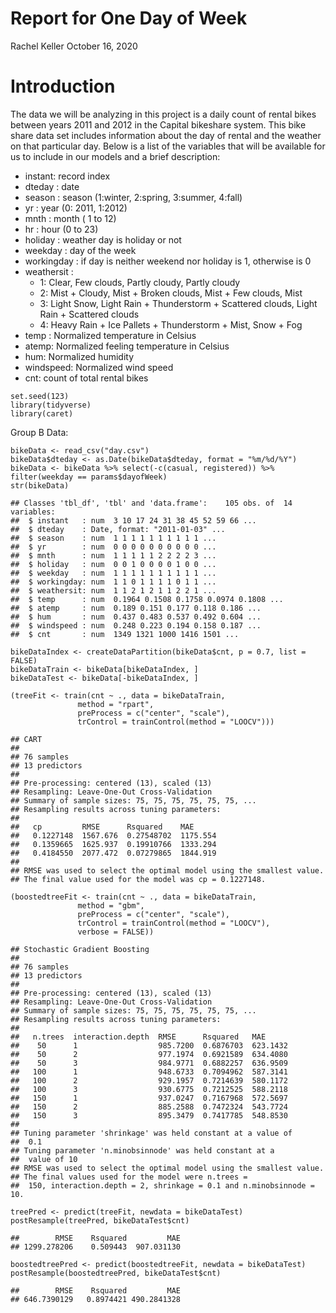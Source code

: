Report for One Day of Week
================
Rachel Keller
October 16, 2020

Introduction
============

The data we will be analyzing in this project is a daily count of rental
bikes between years 2011 and 2012 in the Capital bikeshare system. This
bike share data set includes information about the day of rental and the
weather on that particular day. Below is a list of the variables that
will be available for us to include in our models and a brief
description:

-   instant: record index
-   dteday : date
-   season : season (1:winter, 2:spring, 3:summer, 4:fall)
-   yr : year (0: 2011, 1:2012)
-   mnth : month ( 1 to 12)
-   hr : hour (0 to 23)
-   holiday : weather day is holiday or not
-   weekday : day of the week
-   workingday : if day is neither weekend nor holiday is 1, otherwise
    is 0
-   weathersit :
    -   1: Clear, Few clouds, Partly cloudy, Partly cloudy
    -   2: Mist + Cloudy, Mist + Broken clouds, Mist + Few clouds, Mist
    -   3: Light Snow, Light Rain + Thunderstorm + Scattered clouds,
        Light Rain + Scattered clouds
    -   4: Heavy Rain + Ice Pallets + Thunderstorm + Mist, Snow + Fog
-   temp : Normalized temperature in Celsius
-   atemp: Normalized feeling temperature in Celsius
-   hum: Normalized humidity
-   windspeed: Normalized wind speed
-   cnt: count of total rental bikes

<!-- -->

    set.seed(123)
    library(tidyverse)
    library(caret)

Group B Data:

    bikeData <- read_csv("day.csv")
    bikeData$dteday <- as.Date(bikeData$dteday, format = "%m/%d/%Y")
    bikeData <- bikeData %>% select(-c(casual, registered)) %>% filter(weekday == params$dayofWeek)
    str(bikeData)

    ## Classes 'tbl_df', 'tbl' and 'data.frame':    105 obs. of  14 variables:
    ##  $ instant   : num  3 10 17 24 31 38 45 52 59 66 ...
    ##  $ dteday    : Date, format: "2011-01-03" ...
    ##  $ season    : num  1 1 1 1 1 1 1 1 1 1 ...
    ##  $ yr        : num  0 0 0 0 0 0 0 0 0 0 ...
    ##  $ mnth      : num  1 1 1 1 1 2 2 2 2 3 ...
    ##  $ holiday   : num  0 0 1 0 0 0 0 1 0 0 ...
    ##  $ weekday   : num  1 1 1 1 1 1 1 1 1 1 ...
    ##  $ workingday: num  1 1 0 1 1 1 1 0 1 1 ...
    ##  $ weathersit: num  1 1 2 1 2 1 1 2 2 1 ...
    ##  $ temp      : num  0.1964 0.1508 0.1758 0.0974 0.1808 ...
    ##  $ atemp     : num  0.189 0.151 0.177 0.118 0.186 ...
    ##  $ hum       : num  0.437 0.483 0.537 0.492 0.604 ...
    ##  $ windspeed : num  0.248 0.223 0.194 0.158 0.187 ...
    ##  $ cnt       : num  1349 1321 1000 1416 1501 ...

    bikeDataIndex <- createDataPartition(bikeData$cnt, p = 0.7, list = FALSE)
    bikeDataTrain <- bikeData[bikeDataIndex, ]
    bikeDataTest <- bikeData[-bikeDataIndex, ]

    (treeFit <- train(cnt ~ ., data = bikeDataTrain,
                   method = "rpart",
                   preProcess = c("center", "scale"),
                   trControl = trainControl(method = "LOOCV")))

    ## CART 
    ## 
    ## 76 samples
    ## 13 predictors
    ## 
    ## Pre-processing: centered (13), scaled (13) 
    ## Resampling: Leave-One-Out Cross-Validation 
    ## Summary of sample sizes: 75, 75, 75, 75, 75, 75, ... 
    ## Resampling results across tuning parameters:
    ## 
    ##   cp         RMSE      Rsquared    MAE     
    ##   0.1227148  1567.676  0.27548702  1175.554
    ##   0.1359665  1625.937  0.19910766  1333.294
    ##   0.4184550  2077.472  0.07279865  1844.919
    ## 
    ## RMSE was used to select the optimal model using the smallest value.
    ## The final value used for the model was cp = 0.1227148.

    (boostedtreeFit <- train(cnt ~ ., data = bikeDataTrain,
                   method = "gbm",
                   preProcess = c("center", "scale"),
                   trControl = trainControl(method = "LOOCV"),
                   verbose = FALSE))

    ## Stochastic Gradient Boosting 
    ## 
    ## 76 samples
    ## 13 predictors
    ## 
    ## Pre-processing: centered (13), scaled (13) 
    ## Resampling: Leave-One-Out Cross-Validation 
    ## Summary of sample sizes: 75, 75, 75, 75, 75, 75, ... 
    ## Resampling results across tuning parameters:
    ## 
    ##   n.trees  interaction.depth  RMSE      Rsquared   MAE     
    ##    50      1                  985.7200  0.6876703  623.1432
    ##    50      2                  977.1974  0.6921589  634.4080
    ##    50      3                  984.9771  0.6882257  636.9509
    ##   100      1                  948.6733  0.7094962  587.3141
    ##   100      2                  929.1957  0.7214639  580.1172
    ##   100      3                  930.6775  0.7212525  588.2118
    ##   150      1                  937.0247  0.7167968  572.5697
    ##   150      2                  885.2588  0.7472324  543.7724
    ##   150      3                  895.3479  0.7417785  548.8530
    ## 
    ## Tuning parameter 'shrinkage' was held constant at a value of
    ##  0.1
    ## Tuning parameter 'n.minobsinnode' was held constant at a
    ##  value of 10
    ## RMSE was used to select the optimal model using the smallest value.
    ## The final values used for the model were n.trees =
    ##  150, interaction.depth = 2, shrinkage = 0.1 and n.minobsinnode = 10.

    treePred <- predict(treeFit, newdata = bikeDataTest)
    postResample(treePred, bikeDataTest$cnt)

    ##        RMSE    Rsquared         MAE 
    ## 1299.278206    0.509443  907.031130

    boostedtreePred <- predict(boostedtreeFit, newdata = bikeDataTest)
    postResample(boostedtreePred, bikeDataTest$cnt)

    ##        RMSE    Rsquared         MAE 
    ## 646.7390129   0.8974421 490.2841328
